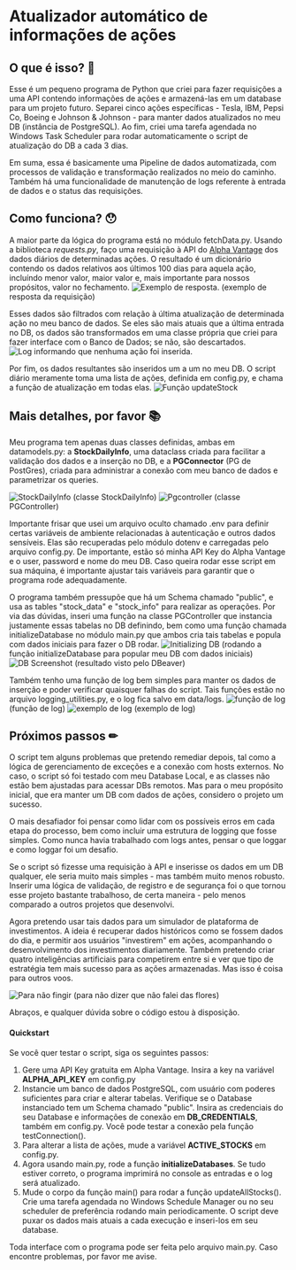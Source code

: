 # Atualizador automático de informações de ações

## O que é isso? 🤔

Esse é um pequeno programa de Python que criei para fazer requisições a uma API contendo informações de ações e armazená-las em um database para um projeto futuro. Separei cinco ações específicas - Tesla, IBM, Pepsi Co, Boeing e Johnson & Johnson - para manter dados atualizados no meu DB (instância de PostgreSQL). Ao fim, criei uma tarefa agendada no Windows Task Scheduler para rodar automaticamente o script de atualização do DB a cada 3 dias.

Em suma, essa é basicamente uma Pipeline de dados automatizada, com processos de validação e transformação realizados no meio do caminho. Também há uma funcionalidade de manutenção de logs referente à entrada de dados e o status das requisições.

## Como funciona? 😯

A maior parte da lógica do programa está no módulo fetchData.py. Usando a biblioteca *requests.py*, faço uma requisição à API do [Alpha Vantage](https://www.alphavantage.co/documentation/) dos dados diários de determinadas ações. O resultado é um dicionário contendo os dados relativos aos últimos 100 dias para aquela ação, incluíndo menor valor, maior valor e, mais importante para nossos propósitos, valor no fechamento.
![Exemplo de resposta.](images/image.png)
(exemplo de resposta da requisição)

Esses dados são filtrados com relação à última atualização de determinada ação no meu banco de dados. Se eles são mais atuais que a última entrada no DB, os dados são transformados em uma classe própria que criei para fazer interface com o Banco de Dados; se não, são descartados.
![Log informando que nenhuma ação foi inserida.](images/image2.png)

Por fim, os dados resultantes são inseridos um a um no meu DB. O script diário meramente toma uma lista de ações, definida em config.py, e chama a função de atualização em todas elas.
![Função updateStock](images/updateStock.png)

## Mais detalhes, por favor 📚

Meu programa tem apenas duas classes definidas, ambas em datamodels.py: a **StockDailyInfo**, uma dataclass criada para facilitar a validação dos dados e a inserção no DB, e a **PGConnector** (PG de PostGres), criada para administrar a conexão com meu banco de dados e parametrizar os queries.

![StockDailyInfo](images/stockdailyinfo.png)
(classe StockDailyInfo)
![Pgcontroller](images/pgcontroller.png)
(classe PGController)

Importante frisar que usei um arquivo oculto chamado .env para definir certas variáveis de ambiente relacionadas à autenticação e outros dados sensíveis. Elas são recuperadas pelo módulo dotenv e carregadas pelo arquivo config.py. De importante, estão só minha API Key do Alpha Vantage e o user, password e nome do meu DB. Caso queira rodar esse script em sua máquina, é importante ajustar tais variáveis para garantir que o programa rode adequadamente.

O programa também pressupõe que há um Schema chamado "public", e usa as tables "stock_data" e "stock_info" para realizar as operações. Por via das dúvidas, inseri uma função na classe PGController que instancia justamente essas tabelas no DB definindo, bem como uma função chamada initializeDatabase no módulo main.py que ambos cria tais tabelas e popula com dados iniciais para fazer o DB rodar.
![Initializing DB](images/initialize.png)
(rodando a função initializeDatabase para popular meu DB com dados iniciais)
![DB Screenshot](images/dbshot1.png)
(resultado visto pelo DBeaver)

Também tenho uma função de log bem simples para manter os dados de inserção e poder verificar quaisquer falhas do script. Tais funções estão no arquivo logging_utilities.py, e o log fica salvo em data/logs.
![função de log](images/logfun.png)
(função de log)
![exemplo de log](images/log.png)
(exemplo de log)

## Próximos passos ✏

O script tem alguns problemas que pretendo remediar depois, tal como a lógica de gerenciamento de exceções e a conexão com hosts externos. No caso, o script só foi testado com meu Database Local, e as classes não estão bem ajustadas para acessar DBs remotos. Mas para o meu propósito inicial, que era manter um DB com dados de ações, considero o projeto um sucesso.

O mais desafiador foi pensar como lidar com os possíveis erros em cada etapa do processo, bem como incluir uma estrutura de logging que fosse simples. Como nunca havia trabalhado com logs antes, pensar o que loggar e como loggar foi um desafio. 

Se o script só fizesse uma requisição à API e inserisse os dados em um DB qualquer, ele seria muito mais simples - mas também muito menos robusto. Inserir uma lógica de validação, de registro e de segurança foi o que tornou esse projeto bastante trabalhoso, de certa maneira - pelo menos comparado a outros projetos que desenvolvi. 

Agora pretendo usar tais dados para um simulador de plataforma de investimentos. A ideia é recuperar dados históricos como se fossem dados do dia, e permitir aos usuários "investirem" em ações, acompanhando o desenvolvimento dos investimentos diariamente. Também pretendo criar quatro inteligências artificiais para competirem entre si e ver que tipo de estratégia tem mais sucesso para as ações armazenadas. Mas isso é coisa para outros voos.

![Para não fingir](images/database.png)
(para não dizer que não falei das flores)

Abraços, e qualquer dúvida sobre o código estou à disposição.


#### Quickstart

Se você quer testar o script, siga os seguintes passos:
1. Gere uma API Key gratuita em Alpha Vantage. Insira a key na variável **ALPHA_API_KEY** em config.py
2. Instancie um banco de dados PostgreSQL, com usuário com poderes suficientes para criar e alterar tabelas. Verifique se o Database instanciado tem um Schema chamado "public". Insira as credenciais do seu Database e informações de conexão em **DB_CREDENTIALS**, também em config.py. Você pode testar a conexão pela função testConnection().
3. Para alterar a lista de ações, mude a variável **ACTIVE_STOCKS** em config.py.
4. Agora usando main.py, rode a função **initializeDatabases**. Se tudo estiver correto, o programa imprimirá no console as entradas e o log será atualizado.
5. Mude o corpo da função main() para rodar a função updateAllStocks(). Crie uma tarefa agendada no Windows Schedule Manager ou no seu scheduler de preferência rodando main periodicamente. O script deve puxar os dados mais atuais a cada execução e inseri-los em seu database.

Toda interface com o programa pode ser feita pelo arquivo main.py. Caso encontre problemas, por favor me avise.